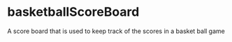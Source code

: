 # basketballScoreBoard
A score board that is used to keep track of the scores in a basket ball game
